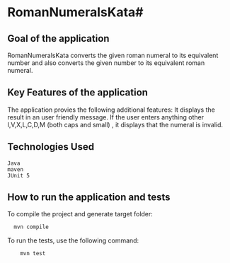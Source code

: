 # RomanNumeralsKata# 

## Goal of the application
 RomanNumeralsKata converts the given roman numeral to its equivalent number and also converts the given number to its equivalent roman numeral. 
 
## Key Features of the application
 The application provies the following additional features:
 It displays the result in an user friendly message.
 If the user enters anything other I,V,X,L,C,D,M (both caps and small) , it displays that the numeral is invalid.

## Technologies Used
    Java
    maven
    JUnit 5

## How to run the application and tests

  To compile the project and generate target folder:
  ```bash
    mvn compile
   ```
 

  To run the tests, use the following command:
```bash
    mvn test
```


      
